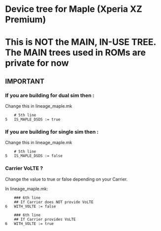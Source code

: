 # Device tree for Maple (Xperia XZ Premium)

# This is NOT the MAIN, IN-USE TREE. The MAIN trees used in ROMs are private for now

## IMPORTANT
### If you are building for dual sim then :
Change this in lineage_maple.mk
```
    # 5th line
5   IS_MAPLE_DSDS := true
```

### If you are building for single sim then :
Change this in lineage_maple.mk
```
    # 5th line
5   IS_MAPLE_DSDS := false
```

### Carrier VoLTE ?
Change the value to true or false depending on your Carrier.

In lineage_maple.mk:
```
    ### 6th line
    ## If Carrier does NOT provide VoLTE
6   WITH_VOLTE := false
```
```
    ### 6th line
    ## If Carrier provides VoLTE
6   WITH_VOLTE := true
```
